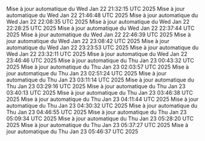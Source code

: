 Mise à jour automatique du Wed Jan 22 21:32:15 UTC 2025
Mise à jour automatique du Wed Jan 22 21:46:48 UTC 2025
Mise à jour automatique du Wed Jan 22 22:08:35 UTC 2025
Mise à jour automatique du Wed Jan 22 22:28:25 UTC 2025
Mise à jour automatique du Wed Jan 22 22:37:44 UTC 2025
Mise à jour automatique du Wed Jan 22 22:46:39 UTC 2025
Mise à jour automatique du Wed Jan 22 23:08:42 UTC 2025
Mise à jour automatique du Wed Jan 22 23:23:53 UTC 2025
Mise à jour automatique du Wed Jan 22 23:32:11 UTC 2025
Mise à jour automatique du Wed Jan 22 23:46:46 UTC 2025
Mise à jour automatique du Thu Jan 23 00:43:32 UTC 2025
Mise à jour automatique du Thu Jan 23 02:03:57 UTC 2025
Mise à jour automatique du Thu Jan 23 02:51:24 UTC 2025
Mise à jour automatique du Thu Jan 23 03:11:14 UTC 2025
Mise à jour automatique du Thu Jan 23 03:29:16 UTC 2025
Mise à jour automatique du Thu Jan 23 03:40:13 UTC 2025
Mise à jour automatique du Thu Jan 23 03:46:38 UTC 2025
Mise à jour automatique du Thu Jan 23 04:11:44 UTC 2025
Mise à jour automatique du Thu Jan 23 04:30:32 UTC 2025
Mise à jour automatique du Thu Jan 23 04:46:55 UTC 2025
Mise à jour automatique du Thu Jan 23 05:09:34 UTC 2025
Mise à jour automatique du Thu Jan 23 05:28:20 UTC 2025
Mise à jour automatique du Thu Jan 23 05:37:27 UTC 2025
Mise à jour automatique du Thu Jan 23 05:46:37 UTC 2025
